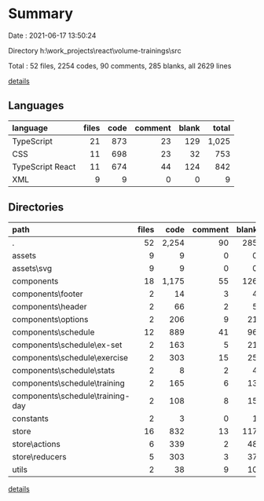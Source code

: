 # Summary

Date : 2021-06-17 13:50:24

Directory h:\work\_projects\react\volume-trainings\src

Total : 52 files,  2254 codes, 90 comments, 285 blanks, all 2629 lines

[details](details.md)

## Languages
| language | files | code | comment | blank | total |
| :--- | ---: | ---: | ---: | ---: | ---: |
| TypeScript | 21 | 873 | 23 | 129 | 1,025 |
| CSS | 11 | 698 | 23 | 32 | 753 |
| TypeScript React | 11 | 674 | 44 | 124 | 842 |
| XML | 9 | 9 | 0 | 0 | 9 |

## Directories
| path | files | code | comment | blank | total |
| :--- | ---: | ---: | ---: | ---: | ---: |
| . | 52 | 2,254 | 90 | 285 | 2,629 |
| assets | 9 | 9 | 0 | 0 | 9 |
| assets\svg | 9 | 9 | 0 | 0 | 9 |
| components | 18 | 1,175 | 55 | 126 | 1,356 |
| components\footer | 2 | 14 | 3 | 4 | 21 |
| components\header | 2 | 66 | 2 | 5 | 73 |
| components\options | 2 | 206 | 9 | 21 | 236 |
| components\schedule | 12 | 889 | 41 | 96 | 1,026 |
| components\schedule\ex-set | 2 | 163 | 5 | 21 | 189 |
| components\schedule\exercise | 2 | 303 | 15 | 25 | 343 |
| components\schedule\stats | 2 | 8 | 2 | 4 | 14 |
| components\schedule\training | 2 | 165 | 6 | 13 | 184 |
| components\schedule\training-day | 2 | 108 | 8 | 15 | 131 |
| constants | 2 | 3 | 0 | 1 | 4 |
| store | 16 | 832 | 13 | 117 | 962 |
| store\actions | 6 | 339 | 2 | 48 | 389 |
| store\reducers | 5 | 303 | 3 | 37 | 343 |
| utils | 2 | 38 | 9 | 10 | 57 |

[details](details.md)